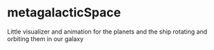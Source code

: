 # metagalacticSpace
Little visualizer and animation for the planets and the ship rotating and orbiting them in our galaxy
